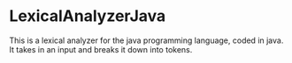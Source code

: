 # LexicalAnalyzerJava
This is a lexical analyzer for the java programming language, coded in java. It takes in an input and breaks it down into tokens.
